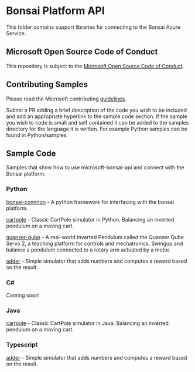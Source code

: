 # Bonsai Platform API

This folder contains support libraries for connecting to the Bonsai Azure Service.

## Microsoft Open Source Code of Conduct

This repository is subject to the [Microsoft Open Source Code of Conduct](https://opensource.microsoft.com/codeofconduct).

## Contributing Samples

Please read the Microsoft contributing [guidelines](CONTRIBUTING.md).

Submit a PR adding a brief description of the code you wish to be included and add an appropriate hyperlink to the sample code section. If the sample you wish to code is small and self contained it can be added to the samples directory for the language it is written. For example Python samples can be found in Python/samples.

## Sample Code

Samples that show how to use microsoft-bonsai-api and connect with the Bonsai platform.

### Python

[bonsai-common](https://github.com/microsoft/bonsai-common) - A python framework for interfacing with the bonsai platform.

[cartpole](https://github.com/microsoft/microsoft-bonsai-api/tree/main/Python/samples/cartpole) - Classic CartPole simulator in Python. Balancing an inverted pendulum on a moving cart.

[quanser-qube](https://github.com/microsoft/microsoft-bonsai-api/tree/main/Python/samples/quanser-qube) - A real-world Inverted Pendulum called the Quanser Qube Servo 2, a teaching platform for controls and mechatronics. Swingup and balance a pendulum connected to a rotary arm actuated by a motor. 

[adder](https://github.com/microsoft/microsoft-bonsai-api/tree/main/Python/samples/adder) - Simple simulator that adds numbers and computes a reward based on the result.

### C#

Coming soon!

### Java

[cartpole](https://github.com/microsoft/cartpole-java) - Classic CartPole simulator in Java. Balancing an inverted pendulum on a moving cart.

### Typescript

[adder](https://github.com/microsoft/microsoft-bonsai-api/tree/main/Typescript/samples/adder) - Simple simulator that adds numbers and computes a reward based on the result.
